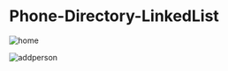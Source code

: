 # Phone-Directory-LinkedList

![home](https://user-images.githubusercontent.com/121879300/233767744-6ec24e16-0547-4f0a-95c6-ff3f53113034.png)

![addperson](https://user-images.githubusercontent.com/121879300/233767752-51809fcd-db31-4344-a6f8-f4d2b763d6f1.png)
